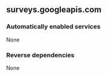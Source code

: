## surveys.googleapis.com

### Automatically enabled services

None

### Reverse dependencies

None
